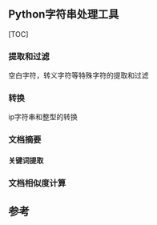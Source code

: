 ## Python字符串处理工具

[TOC]

### 提取和过滤

空白字符，转义字符等特殊字符的提取和过滤

### 转换

ip字符串和整型的转换

### 文档摘要

#### 关键词提取



### 文档相似度计算



## 参考

